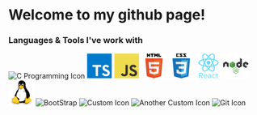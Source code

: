 <h1>Welcome to my github page!</h1>

<h3>Languages & Tools I've work with</h3>
<div style="width: 100%;">
<img src="https://upload.wikimedia.org/wikipedia/commons/1/18/C_Programming_Language.svg" alt="C Programming Icon" width="50" height="50"> 
<img src="https://raw.githubusercontent.com/devicons/devicon/master/icons/typescript/typescript-original.svg" alt="TS Icon" width="50" height="50">
<img src="https://raw.githubusercontent.com/devicons/devicon/master/icons/javascript/javascript-original.svg" alt="JS Icon" width="50" height="50">
<img src="https://raw.githubusercontent.com/devicons/devicon/master/icons/html5/html5-original-wordmark.svg" alt="HTML5 Icon" width="50" height="50">
<img src="https://raw.githubusercontent.com/devicons/devicon/master/icons/css3/css3-original-wordmark.svg" alt="CSS3 Icon" width="50" height="50">
<img src="https://raw.githubusercontent.com/devicons/devicon/master/icons/react/react-original-wordmark.svg" alt="React Icon" width="50" height="50">
<img src="https://raw.githubusercontent.com/devicons/devicon/master/icons/nodejs/nodejs-original-wordmark.svg" alt="Node.js Icon" width="50" height="50">
<img src="https://raw.githubusercontent.com/devicons/devicon/master/icons/linux/linux-original.svg" alt="Linux Icon" width="50" height="50">
<img src="https://upload.wikimedia.org/wikipedia/commons/b/b2/Bootstrap_logo.svg" alt ="BootStrap" width="50" height="50">
<img src="https://camo.githubusercontent.com/52643e404ca1a1d90beb0095ebddda4b16b8c30dfcfeb5d42355a2df037c7c8e/68747470733a2f2f7777772e766563746f726c6f676f2e7a6f6e652f6c6f676f732f7461696c77696e646373732f7461696c77696e646373732d69636f6e2e737667" alt="Custom Icon" width="50" height="50">
<img src="https://camo.githubusercontent.com/11cd9dd9ccf8dd838dc3989602b98a9b5aa5420746bdd1a0ae95ce475f4f0b3e/68747470733a2f2f796f757465616d2e696f2f626c6f672f77702d636f6e74656e742f75706c6f6164732f323032322f30342f657870726573736a735f6c6f676f2e706e67" alt="Another Custom Icon" width="50" height="50">
<img src="https://camo.githubusercontent.com/ff5301ef7472dbdf522b776167a8af8c326299fe8175e53f6b052bbcc04533e3/68747470733a2f2f7777772e766563746f726c6f676f2e7a6f6e652f6c6f676f732f6769742d73636d2f6769742d73636d2d69636f6e2e737667" alt="Git Icon" width="50" height="50">
</div>

